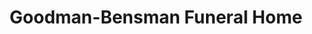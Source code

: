 ---
title: "Goodman-Bensman Funeral Home"
url: /whitefish-bay/goodman-bensman-funeral-home/
shop: Bestattungen
---